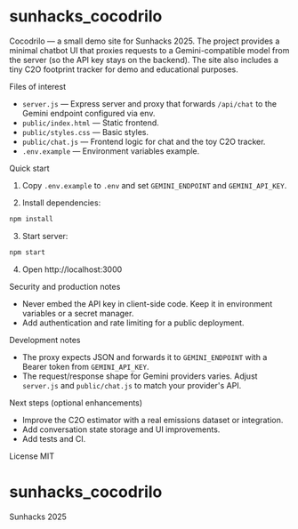 # sunhacks_cocodrilo

Cocodrilo — a small demo site for Sunhacks 2025. The project provides a minimal chatbot UI that proxies requests to a Gemini-compatible model from the server (so the API key stays on the backend). The site also includes a tiny C2O footprint tracker for demo and educational purposes.

Files of interest
- `server.js` — Express server and proxy that forwards `/api/chat` to the Gemini endpoint configured via env.
- `public/index.html` — Static frontend.
- `public/styles.css` — Basic styles.
- `public/chat.js` — Frontend logic for chat and the toy C2O tracker.
- `.env.example` — Environment variables example.

Quick start
1. Copy `.env.example` to `.env` and set `GEMINI_ENDPOINT` and `GEMINI_API_KEY`.

2. Install dependencies:

```bash
npm install
```

3. Start server:

```bash
npm start
```

4. Open http://localhost:3000

Security and production notes
- Never embed the API key in client-side code. Keep it in environment variables or a secret manager.
- Add authentication and rate limiting for a public deployment.

Development notes
- The proxy expects JSON and forwards it to `GEMINI_ENDPOINT` with a Bearer token from `GEMINI_API_KEY`.
- The request/response shape for Gemini providers varies. Adjust `server.js` and `public/chat.js` to match your provider's API.

Next steps (optional enhancements)
- Improve the C2O estimator with a real emissions dataset or integration.
- Add conversation state storage and UI improvements.
- Add tests and CI.

License
MIT
# sunhacks_cocodrilo
Sunhacks 2025
